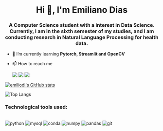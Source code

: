<h1 align="center">Hi 👋, I'm Emiliano Dias</h1>
<h3 align="center">A Computer Science student with a interest in Data Science. Currently, I am in the sixth semester of my studies, and I am conducting research in Natural Language Processing for health data.</h3>

- 🌱 I’m currently learning **Pytorch, Streamlit and OpenCV**

- 📫 How to reach me <div>
<a href="https://instagram.com/emiliano.dl" target="_blank"><img loading="lazy" src="https://img.shields.io/badge/-Instagram-%23E4405F?style=for-the-badge&logo=instagram&logoColor=white" target="_blank"></a>
<a href = "mailto:emiliano.dl@ufpi.edu.br"><img loading="lazy" src="https://img.shields.io/badge/Gmail-D14836?style=for-the-badge&logo=gmail&logoColor=white" target="_blank"></a>
<a href="[https://www.linkedin.com/in/emilianodias](https://www.linkedin.com/in/emilianodias/)" target="_blank"><img loading="lazy" src="https://img.shields.io/badge/-LinkedIn-%230077B5?style=for-the-badge&logo=linkedin&logoColor=white" target="_blank"></a>   
</div>


[![emiliodl's GitHub stats](https://github-readme-stats.vercel.app/api?username=emiliodl)](https://github.com/emiliodl/github-readme-stats)

![Top Langs](https://github-readme-stats.vercel.app/api/top-langs/?username=emiliodl&layout=compact)


<h3 align="left">Technological tools used:</h3>

<div style="display: inline_block"><br/>
    <img align="center" alt="python" src="https://img.shields.io/badge/Python-3776AB?style=for-the-badge&logo=python&logoColor=white"  />
  <img align="center" alt="mysql" src="https://img.shields.io/badge/MySQL-005C84?style=for-the-badge&logo=mysql&logoColor=white"  />
  <img align="center" alt="conda" src="https://img.shields.io/badge/conda-342B029.svg?&style=for-the-badge&logo=anaconda&logoColor=white"  />
  <img align="center" alt="numpy" src="https://img.shields.io/badge/Numpy-777BB4?style=for-the-badge&logo=numpy&logoColor=white"  />
  <img align="center" alt="pandas" src="https://img.shields.io/badge/Pandas-2C2D72?style=for-the-badge&logo=pandas&logoColor=white"  />
      <img align="center" alt="git" src="https://img.shields.io/badge/GIT-E44C30?style=for-the-badge&logo=git&logoColor=white"  />
</div><br>
